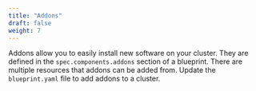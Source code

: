 ```yaml
---
title: "Addons"
draft: false
weight: 7
---
```


Addons allow you to easily install new software on your cluster. They are defined in the `spec.components.addons` section of a blueprint.
There are multiple resources that addons can be added from. Update the `blueprint.yaml` file to add addons to a cluster.
